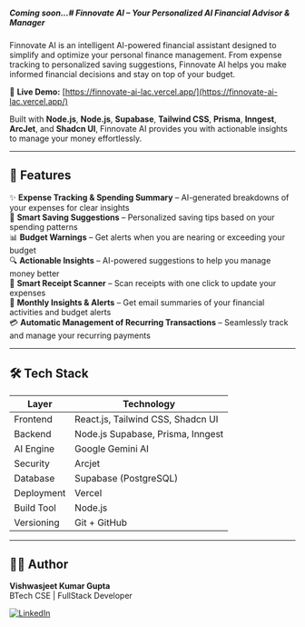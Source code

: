 ##### Coming soon...# Finnovate AI – Your Personalized AI Financial Advisor & Manager


Finnovate AI is an intelligent AI-powered financial assistant designed to simplify and optimize your personal finance management. From expense tracking to personalized saving suggestions, Finnovate AI helps you make informed financial decisions and stay on top of your budget.

🔗 **Live Demo:** [https://finnovate-ai-lac.vercel.app/](https://finnovate-ai-lac.vercel.app/)

Built with **Node.js**, **Node.js**, **Supabase**, **Tailwind CSS**, **Prisma**, **Inngest**, **ArcJet**, and **Shadcn UI**, Finnovate AI provides you with actionable insights to manage your money effortlessly.


---


## 🚀 Features


✨ **Expense Tracking & Spending Summary** – AI-generated breakdowns of your expenses for clear insights  
💸 **Smart Saving Suggestions** – Personalized saving tips based on your spending patterns  
📊 **Budget Warnings** – Get alerts when you are nearing or exceeding your budget  
🔍 **Actionable Insights** – AI-powered suggestions to help you manage money better  
📸 **Smart Receipt Scanner** – Scan receipts with one click to update your expenses  
📧 **Monthly Insights & Alerts** – Get email summaries of your financial activities and budget alerts  
💳 **Automatic Management of Recurring Transactions** – Seamlessly track and manage your recurring payments


---


## 🛠️ Tech Stack


| Layer       | Technology                          |
|-------------|-------------------------------------|
| Frontend    | React.js, Tailwind CSS, Shadcn UI   |
| Backend     | Node.js Supabase, Prisma, Inngest   |
| AI Engine   | Google Gemini AI                    |
| Security    | Arcjet                              |
| Database    | Supabase (PostgreSQL)               |
| Deployment  | Vercel                              |
| Build Tool  | Node.js                             |
| Versioning  | Git + GitHub                        |



---

## 👨‍💻 Author


**Vishwasjeet Kumar Gupta**  
BTech CSE | FullStack Developer  


[![LinkedIn](https://img.shields.io/badge/LinkedIn-Connect-blue?style=for-the-badge&logo=linkedin)](https://www.linkedin.com/in/vishwasjeet-kumar-gupta-62814018a/)

